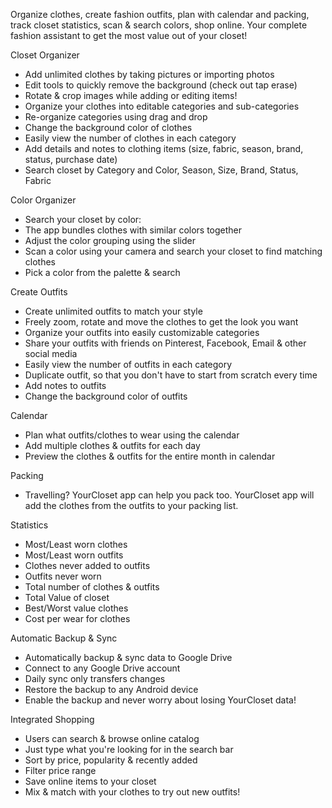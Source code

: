 Organize clothes, create fashion outfits, plan with calendar and packing, track closet statistics, scan & search colors, shop online. Your complete fashion assistant to get the most value out of your closet!


Closet Organizer
- Add unlimited clothes by taking pictures or importing photos
- Edit tools to quickly remove the background (check out tap erase)
- Rotate & crop images while adding or editing items!
- Organize your clothes into editable categories and sub-categories
- Re-organize categories using drag and drop
- Change the background color of clothes
- Easily view the number of clothes in each category
- Add details and notes to clothing items (size, fabric, season, brand, status, purchase date)
- Search closet by Category and Color, Season, Size, Brand, Status, Fabric


Color Organizer
- Search your closet by color:
- The app bundles clothes with similar colors together
- Adjust the color grouping using the slider
- Scan a color using your camera and search your closet to find matching clothes
- Pick a color from the palette & search


Create Outfits
- Create unlimited outfits to match your style
- Freely zoom, rotate and move the clothes to get the look you want
- Organize your outfits into easily customizable categories
- Share your outfits with friends on Pinterest, Facebook, Email & other social media
- Easily view the number of outfits in each category
- Duplicate outfit, so that you don't have to start from scratch every time
- Add notes to outfits
- Change the background color of outfits


Calendar
- Plan what outfits/clothes to wear using the calendar
- Add multiple clothes & outfits for each day
- Preview the clothes & outfits for the entire month in calendar


Packing
- Travelling? YourCloset app can help you pack too. YourCloset app will add the clothes from the outfits to your packing list.


Statistics
- Most/Least worn clothes
- Most/Least worn outfits
- Clothes never added to outfits
- Outfits never worn
- Total number of clothes & outfits
- Total Value of closet
- Best/Worst value clothes
- Cost per wear for clothes



Automatic Backup & Sync
- Automatically backup & sync data to Google Drive
- Connect to any Google Drive account
- Daily sync only transfers changes
- Restore the backup to any Android device
- Enable the backup and never worry about losing YourCloset data!


Integrated Shopping
- Users can search & browse online catalog
- Just type what you're looking for in the search bar
- Sort by price, popularity & recently added
- Filter price range
- Save online items to your closet
- Mix & match with your clothes to try out new outfits!
